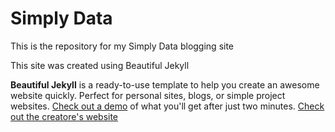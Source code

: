 # Simply Data

This is the repository for my Simply Data blogging site

This site was created using Beautiful Jekyll

**Beautiful Jekyll** is a ready-to-use template to help you create an awesome website quickly. Perfect for personal sites, blogs, or simple project websites.  [Check out a demo](http://deanattali.com/beautiful-jekyll) of what you'll get after just two minutes. [Check out the creatore's website](http://deanattali.com)
